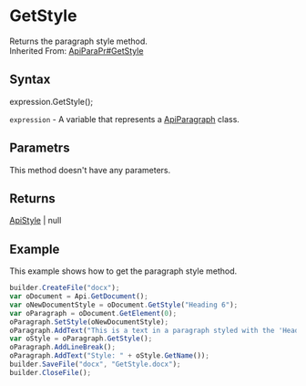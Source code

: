 # GetStyle

Returns the paragraph style method.<br>Inherited From: [ApiParaPr#GetStyle](../../ApiParaPr/Methods/GetStyle.md)

## Syntax

expression.GetStyle();

`expression` - A variable that represents a [ApiParagraph](../ApiParagraph.md) class.

## Parametrs

This method doesn't have any parameters.

## Returns

[ApiStyle](../../ApiStyle/ApiStyle.md) &#124; null

## Example

This example shows how to get the paragraph style method.

```javascript
builder.CreateFile("docx");
var oDocument = Api.GetDocument();
var oNewDocumentStyle = oDocument.GetStyle("Heading 6");
var oParagraph = oDocument.GetElement(0);
oParagraph.SetStyle(oNewDocumentStyle);
oParagraph.AddText("This is a text in a paragraph styled with the 'Heading 6' style.");
var oStyle = oParagraph.GetStyle();
oParagraph.AddLineBreak();
oParagraph.AddText("Style: " + oStyle.GetName());
builder.SaveFile("docx", "GetStyle.docx");
builder.CloseFile();
```